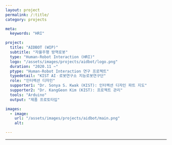 ```yaml
---
layout: project
permalink: /:title/
category: projects

meta:
  keywords: "HRI"

project:
  title: "AIDBOT (WIP)"
  subtitle: "자율주행 방역로봇"
  type: "Human-Robot Interaction (HRI)"
  logo: "/assets/images/projects/aidbot/logo.png"
  duration: "2020.11 ~"
  ptype: "Human-Robot Interaction 연구 프로젝트"
  typedetail: "KIST AIㆍ로봇연구소 지능로봇연구단"
  role: "인터랙션 디자인"
  supporter1: "Dr. Sonya S. Kwak (KIST): 인터랙션 디자인 파트 지도"
  supporter2: "Dr. KangGeon Kim (KIST): 프로젝트 관리"
  tools: "Arduino"
  output: "제품 프로토타입"

images:
  - image:
    url: "/assets/images/projects/aidbot/main.png"
    alt:

---
```

---
<br>
